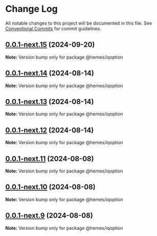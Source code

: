 # Change Log

All notable changes to this project will be documented in this file.
See [Conventional Commits](https://conventionalcommits.org) for commit guidelines.

## [0.0.1-next.15](https://github.com/PaymeTrade/hemes/compare/v0.0.1-next.14...v0.0.1-next.15) (2024-09-20)

**Note:** Version bump only for package @hemes/iqoption





## [0.0.1-next.14](https://github.com/PaymeTrade/hemes/compare/v0.0.1-next.13...v0.0.1-next.14) (2024-08-14)

**Note:** Version bump only for package @hemes/iqoption





## [0.0.1-next.13](https://github.com/PaymeTrade/hemes/compare/v0.0.1-next.12...v0.0.1-next.13) (2024-08-14)

**Note:** Version bump only for package @hemes/iqoption





## [0.0.1-next.12](https://github.com/PaymeTrade/hemes/compare/v0.0.1-next.11...v0.0.1-next.12) (2024-08-14)

**Note:** Version bump only for package @hemes/iqoption





## [0.0.1-next.11](https://github.com/PaymeTrade/hemes/compare/v0.0.1-next.10...v0.0.1-next.11) (2024-08-08)

**Note:** Version bump only for package @hemes/iqoption





## [0.0.1-next.10](https://github.com/PaymeTrade/hemes/compare/v0.0.1-next.9...v0.0.1-next.10) (2024-08-08)

**Note:** Version bump only for package @hemes/iqoption





## [0.0.1-next.9](https://github.com/PaymeTrade/hemes/compare/v0.0.1-next.7...v0.0.1-next.9) (2024-08-08)

**Note:** Version bump only for package @hemes/iqoption
